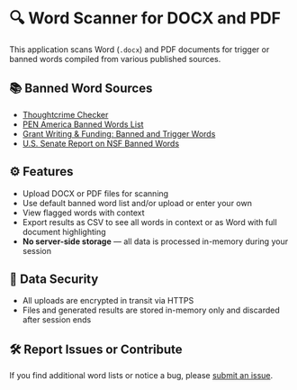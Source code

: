 # 🔍 Word Scanner for DOCX and PDF

This application scans Word (`.docx`) and PDF documents for trigger or banned words compiled from various published sources.

## 📚 Banned Word Sources
- [Thoughtcrime Checker](https://thoughtcrime-checker.com/banned-words.html)  
- [PEN America Banned Words List](https://pen.org/banned-words-list/)  
- [Grant Writing & Funding: Banned and Trigger Words](https://grantwritingandfunding.com/banned-and-trigger-words-in-federal-grant-writing-in-the-trump-administration-2-0/)  
- [U.S. Senate Report on NSF Banned Words](https://www.commerce.senate.gov/services/files/4BD2D522-2092-4246-91A5-58EEF99750BC)

## ⚙️ Features
- Upload DOCX or PDF files for scanning
- Use default banned word list and/or upload or enter your own
- View flagged words with context
- Export results as CSV to see all words in context or as Word with full document highlighting
- **No server-side storage** — all data is processed in-memory during your session

## 🔐 Data Security
- All uploads are encrypted in transit via HTTPS
- Files and generated results are stored in-memory only and discarded after session ends

## 🛠 Report Issues or Contribute
If you find additional word lists or notice a bug, please [submit an issue](https://github.com/childrens-bti/word-scanner/issues).

